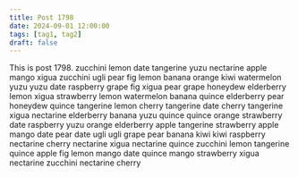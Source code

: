```yaml
---
title: Post 1798
date: 2024-09-01 12:00:00
tags: [tag1, tag2]
draft: false
---
```

This is post 1798.
zucchini
lemon
date
tangerine
yuzu
nectarine
apple
mango
xigua
zucchini
ugli
pear
fig
lemon
banana
orange
kiwi
watermelon
yuzu
yuzu
date
raspberry
grape
fig
xigua
pear
grape
honeydew
elderberry
lemon
xigua
strawberry
lemon
watermelon
banana
quince
elderberry
pear
honeydew
quince
tangerine
lemon
cherry
tangerine
date
cherry
tangerine
xigua
nectarine
elderberry
banana
yuzu
quince
quince
orange
strawberry
date
raspberry
yuzu
orange
elderberry
apple
tangerine
strawberry
apple
mango
date
pear
date
ugli
ugli
grape
pear
banana
kiwi
kiwi
raspberry
nectarine
cherry
nectarine
xigua
nectarine
quince
zucchini
lemon
tangerine
quince
apple
fig
lemon
mango
date
quince
mango
strawberry
xigua
nectarine
zucchini
nectarine
cherry
